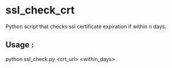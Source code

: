 # ssl_check_crt

Python script that checks ssl certificate expiration if within n days. 


## Usage : 

python ssl_check.py <crt_url> <within_days>